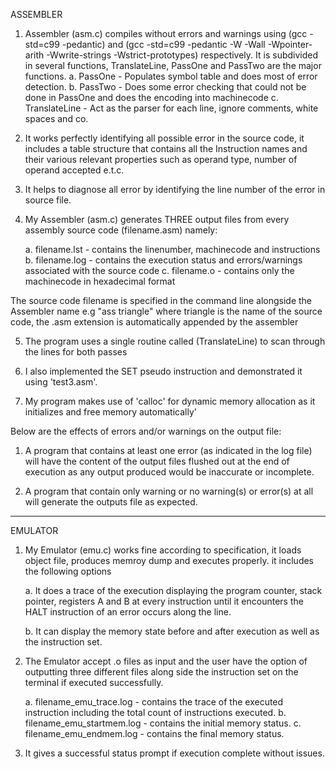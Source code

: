 ASSEMBLER

1.	Assembler (asm.c) compiles without errors and warnings using (gcc -std=c99 -pedantic) and (gcc -std=c99 -pedantic -W -Wall -Wpointer-arith -Wwrite-strings -Wstrict-prototypes) respectively. It is subdivided in several functions, TranslateLine, PassOne and PassTwo are the major functions.
	a.	PassOne -	Populates symbol table and does most of error detection.
	b.	PassTwo -	Does some error checking that could not be done in PassOne and does the encoding into machinecode
	c.	TranslateLine -	Act as the parser for each line, ignore comments, white spaces and co.

2.	It works perfectly identifying all possible error in the source code, it includes a table structure that contains all the Instruction names and their various relevant properties such as operand type, number of operand accepted e.t.c.

3.	It helps to diagnose all error by identifying the line number of the error in source file.

4.	My Assembler (asm.c) generates THREE output files from every assembly source code (filename.asm) namely:

	a.	filename.lst -	contains the linenumber, machinecode and instructions
	b.	filename.log -	contains the execution status and errors/warnings associated with the source code
	c.	filename.o   -	contains only the machinecode in hexadecimal format
	
The source code filename is specified in the command line alongside the Assembler name e.g        "ass triangle"	where triangle is the name of the source code, the .asm extension is automatically appended by the assembler

5.	The program uses a single routine called (TranslateLine) to scan through the lines for both passes

6.	I also implemented the SET pseudo instruction and demonstrated it using 'test3.asm'.

7.	My program makes use of 'calloc' for dynamic memory allocation as it initializes and free memory automatically'

Below are the effects of errors and/or warnings on the output file:

1.	A program that contains at least one error (as indicated in the log file) will have the content of the output files flushed out at the end of execution as any output produced would be inaccurate or incomplete.

2.	A program that contain only warning or no warning(s) or error(s) at all will generate the outputs file as expected.

***********************************************************************************************
EMULATOR

1.	My Emulator (emu.c) works fine according to specification, it loads object file, produces memroy dump and executes properly. it includes the following options 
	
	a.	It does a trace of the execution displaying the program counter, stack pointer, registers A and B at every instruction until it encounters the HALT instruction of an error occurs along the line.

	b.	It can display the memory state before and after execution as well as the instruction set.

2.	The Emulator accept .o files as input and the user have the option of outputting three different files along side the instruction set on the terminal if executed successfully.

	a.	filename_emu_trace.log -	contains the trace of the executed instruction including the total count of instructions executed.
	b.	filename_emu_startmem.log -	contains the initial memory status.
	c.	filename_emu_endmem.log -	contains the final memory status.

3.	It gives a successful status prompt if execution complete without issues.





